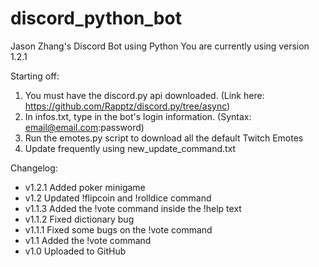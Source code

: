 # discord_python_bot
Jason Zhang's Discord Bot using Python
You are currently using version 1.2.1

Starting off:
  1. You must have the discord.py api downloaded. (Link here: https://github.com/Rapptz/discord.py/tree/async)
  2. In infos.txt, type in the bot's login information. (Syntax: email@email.com:password)
  3. Run the emotes.py script to download all the default Twitch Emotes
  4. Update frequently using new_update_command.txt

Changelog:
  - v1.2.1	Added poker minigame
  - v1.2	Updated !flipcoin and !rolldice command
  - v1.1.3 	Added the !vote command inside the !help text
  - v1.1.2 	Fixed dictionary bug
  - v1.1.1 	Fixed some bugs on the !vote command
  - v1.1 	Added the !vote command
  - v1.0 	Uploaded to GitHub
